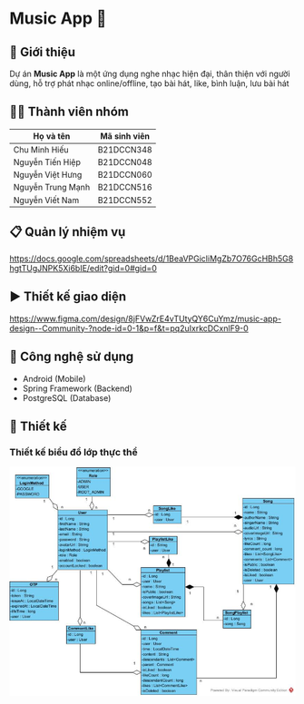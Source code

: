 # Music App 🎵

## 📌 Giới thiệu
Dự án **Music App** là một ứng dụng nghe nhạc hiện đại, thân thiện với người dùng, hỗ trợ phát nhạc online/offline, tạo bài hát, like, bình luận, lưu bài hát

## 👨‍💻 Thành viên nhóm

| Họ và tên           | Mã sinh viên  |
|---------------------|---------------|
| Chu Minh Hiếu       | B21DCCN348    |
| Nguyễn Tiến Hiệp    | B21DCCN048    |
| Nguyễn Việt Hưng    | B21DCCN060    |
| Nguyễn Trung Mạnh   | B21DCCN516    |
| Nguyễn Viết Nam     | B21DCCN552    |

## 📋 Quản lý nhiệm vụ
https://docs.google.com/spreadsheets/d/1BeaVPGicliMgZb7O76GcHBh5G8hgtTUgJNPK5Xi6bIE/edit?gid=0#gid=0

## ▶️ Thiết kế giao diện
https://www.figma.com/design/8jFVwZrE4vTUtyQY6CuYmz/music-app-design--Community-?node-id=0-1&p=f&t=pq2uIxrkcDCxnlF9-0

## 🚀 Công nghệ sử dụng
- Android (Mobile)
- Spring Framework (Backend)
- PostgreSQL (Database)

## 🚀 Thiết kế
### Thiết kế biểu đồ lớp thực thể
![Biểu đồ lớp thực thể](./assets/music_app_entiries.jpg)

